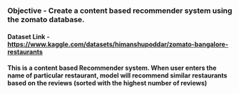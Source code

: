 ### Objective - Create a content based recommender system using the zomato database.

#### Dataset Link - https://www.kaggle.com/datasets/himanshupoddar/zomato-bangalore-restaurants

#### This is a content based Recommender system. When user enters the name of particular restaurant, model will recommend similar restaurants based on the reviews (sorted with the highest number of reviews)

